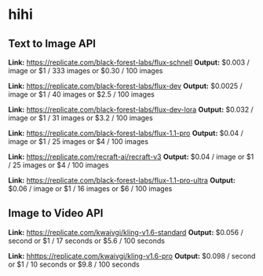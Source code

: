 # hihi

## Text to Image API

**Link:** <https://replicate.com/black-forest-labs/flux-schnell>
**Output:** $0.003 / image or $1 / 333 images or $0.30 / 100 images

**Link:** <https://replicate.com/black-forest-labs/flux-dev>
**Output:** $0.0025 / image or $1 / 40 images or $2.5 / 100 images

**Link:** <https://replicate.com/black-forest-labs/flux-dev-lora>
**Output:** $0.032 / image or $1 / 31 images or $3.2 / 100 images

**Link:** <https://replicate.com/black-forest-labs/flux-1.1-pro>
**Output:** $0.04 / image or $1 / 25 images or $4 / 100 images

**Link:** <https://replicate.com/recraft-ai/recraft-v3>
**Output:** $0.04 / image or $1 / 25 images or $4 / 100 images

**Link:** <https://replicate.com/black-forest-labs/flux-1.1-pro-ultra>
**Output:** $0.06 / image or $1 / 16 images or $6 / 100 images

## Image to Video API

**Link:** <https://replicate.com/kwaivgi/kling-v1.6-standard>
**Output:** $0.056 / second or $1 / 17 seconds or $5.6 / 100 seconds

**Link:** <hhttps://replicate.com/kwaivgi/kling-v1.6-pro>
**Output:** $0.098 / second or $1 / 10 seconds or $9.8 / 100 seconds
